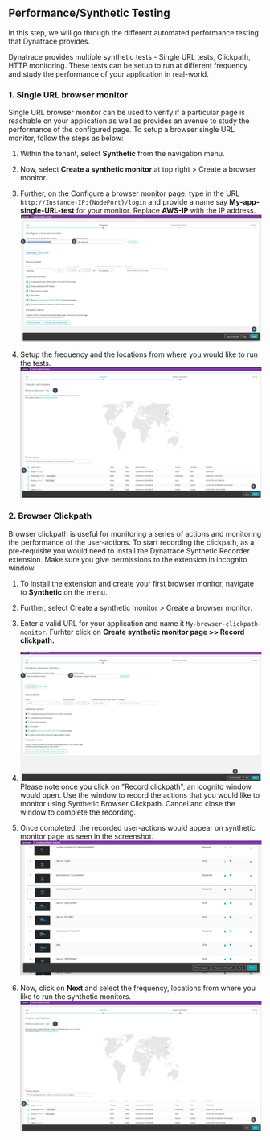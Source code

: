 ## Performance/Synthetic Testing

In this step, we will go through the different automated performance testing that Dynatrace provides.

Dynatrace provides multiple synthetic tests - Single URL tests, Clickpath, HTTP monitoring. These tests can be setup to run at different frequency and study the performance of your application in real-world.

### 1. Single URL browser monitor

Single URL browser monitor can be used to verify if a particular page is reachable on your application as well as provides an avenue to study the performance of the configured page. To setup a browser single URL monitor, follow the steps as below:
1. Within the tenant, select **Synthetic** from the navigation menu.
1. Now, select **Create a synthetic monitor** at top right > Create a browser monitor.
1. Further, on the Configure a browser monitor page, type in the URL `http://Instance-IP:{NodePort}/login` and provide a name say **My-app-single-URL-test** for your monitor.
Replace **AWS-IP** with the IP address.
![Single URL browser monitor](../../../assets/images/03-Single-url-browser-monitor.png)

1. Setup the frequency and the locations from where you would like to run the tests.
![Single URL frequency](../../../assets/images/03-Single-url-frequency.png)

### 2. Browser Clickpath

Browser clickpath is useful for monitoring a series of actions and monitoring the performance of the user-actions. To start recording the clickpath, as a pre-requisite you would need to install the Dynatrace Synthetic Recorder extension. Make sure you give permissions to the extension in incognito window.
1. To install the extension and create your first browser monitor, navigate to **Synthetic** on the menu.
1. Further, select Create a synthetic monitor > Create a browser monitor.
1. Enter a valid URL for your application and name it `My-browser-clickpath-monitor`. Furhter click on **Create synthetic monitor page >> Record clickpath.**

1. ![Browser Clickpath monitor](../../../assets/images/03-Browser-clickpath-monitor.png)
Please note once you click on "Record clickpath", an icognito window would open. Use the window to record the actions that you would like to monitor using Synthetic Browser Clickpath.
Cancel and close the window to complete the recording.

1. Once completed, the recorded user-actions would appear on synthetic monitor page as seen in the screenshot.
![image](../../../assets/images/03-Browser-clickpath-monitor-2.png)

1. Now, click on **Next** and select the frequency, locations from where you like to run the synthetic monitors.
![Single URL frequency](../../../assets/images/03-Single-url-frequency.png)

<!-- ------------------------ -->

